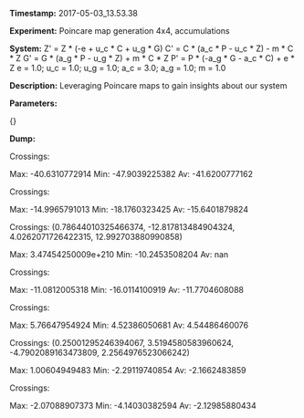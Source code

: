 **Timestamp:** 2017-05-03_13.53.38

**Experiment:** Poincare map generation 4x4, accumulations

**System:**
Z' = Z * (-e + u_c * C + u_g * G) 
C' = C * (a_c * P - u_c * Z) - m * C * Z 
G' = G * (a_g * P - u_g * Z) + m * C * Z 
P' = P * (-a_g * G - a_c * C) + e * Z 
e = 1.0; u_c = 1.0; u_g = 1.0; a_c = 3.0; a_g = 1.0; m = 1.0

**Description:** Leveraging Poincare maps to gain insights about our system

**Parameters:**

{}

**Dump:**



Crossings:

Max:
-40.6310772914
Min:
-47.9039225382
Av:
-41.6200777162


Crossings:

Max:
-14.9965791013
Min:
-18.1760323425
Av:
-15.6401879824


Crossings:
(0.78644010325466374, -12.817813484904324, 4.0262071726422315, 12.992703880990858)

Max:
3.47454250009e+210
Min:
-10.2453508204
Av:
nan


Crossings:

Max:
-11.0812005318
Min:
-16.0114100919
Av:
-11.7704608088


Crossings:

Max:
5.76647954924
Min:
4.52386050681
Av:
4.54486460076


Crossings:
(0.25001295246394067, 3.5194580583960624, -4.7902089163473809, 2.2564976523066242)

Max:
1.00604949483
Min:
-2.29119740854
Av:
-2.1662483859


Crossings:

Max:
-2.07088907373
Min:
-4.14030382594
Av:
-2.12985880434